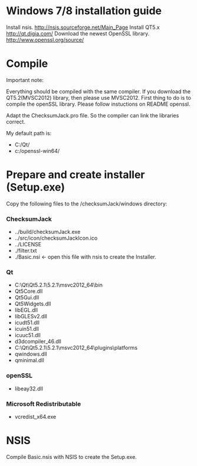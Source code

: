 # Windows 7/8 installation guide

Install nsis.
http://nsis.sourceforge.net/Main_Page
Install QT5.x 
http://qt.digia.com/
Download the newest OpenSSL library.
http://www.openssl.org/source/

# Compile 

Important note:

Everything should be compiled with the same compiler. If you download the QT5.2(MVSC2012) library, then please use MVSC2012.
First thing to do is to compile the openSSL library. Please follow instuctions on README openssl.

Adapt the ChecksumJack.pro file. So the compiler can link the libraries correct.

My default path is:
* C:/Qt/
* c:/openssl-win64/


# Prepare and create installer (Setup.exe)

Copy the following files to the /checksumJack/windows directory:

### ChecksumJack

* ../build/checksumJack.exe
* ../src/icon/checksumJackIcon.ico
* ../LICENSE
* ./filter.txt
* ./Basic.nsi <- open this file with nsis to create the Installer.

### Qt

* C:\Qt\Qt5.2.1\5.2.1\msvc2012_64\bin
* Qt5Core.dll
* Qt5Gui.dll
* Qt5Widgets.dll
* libEGL.dll
* libGLESv2.dll
* icudt51.dll
* icuin51.dll
* icuuc51.dll
* d3dcompiler_46.dll
* C:\Qt\Qt5.2.1\5.2.1\msvc2012_64\plugins\platforms
* qwindows.dll
* qminimal.dll

### openSSL

* libeay32.dll

### Microsoft Redistributable

* vcredist_x64.exe


# NSIS

Compile Basic.nsis with NSIS to create the Setup.exe.
